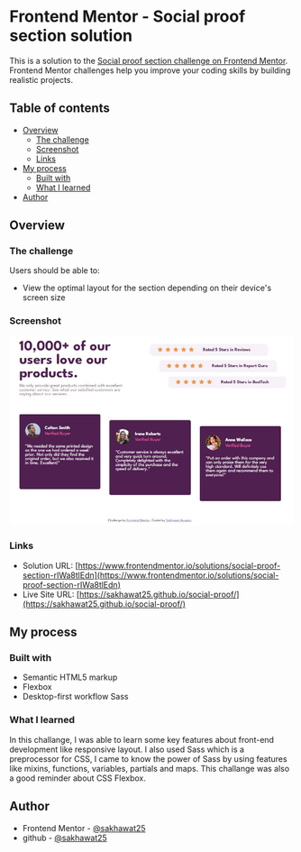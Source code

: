 # Frontend Mentor - Social proof section solution

This is a solution to the [Social proof section challenge on Frontend Mentor](https://www.frontendmentor.io/challenges/social-proof-section-6e0qTv_bA). Frontend Mentor challenges help you improve your coding skills by building realistic projects. 

## Table of contents

- [Overview](#overview)
  - [The challenge](#the-challenge)
  - [Screenshot](#screenshot)
  - [Links](#links)
- [My process](#my-process)
  - [Built with](#built-with)
  - [What I learned](#what-i-learned)
- [Author](#author)

## Overview

### The challenge

Users should be able to:

- View the optimal layout for the section depending on their device's screen size

### Screenshot

![](./images/screenshot.jpg)

### Links

- Solution URL: [https://www.frontendmentor.io/solutions/social-proof-section-rIWa8tlEdn](https://www.frontendmentor.io/solutions/social-proof-section-rIWa8tlEdn)
- Live Site URL: [https://sakhawat25.github.io/social-proof/](https://sakhawat25.github.io/social-proof/)

## My process

### Built with

- Semantic HTML5 markup
- Flexbox
- Desktop-first workflow
  Sass

### What I learned

In this challange, I was able to learn some key features about front-end development like responsive layout. I also used Sass which is a preprocessor for CSS, I came to know the power of Sass by using features like mixins, functions, variables, partials and maps. This challange was also a good reminder about CSS Flexbox.

## Author

- Frontend Mentor - [@sakhawat25](https://www.frontendmentor.io/profile/sakhawat25)
- github - [@sakhawat25](https://github.com/sakhawat25)
